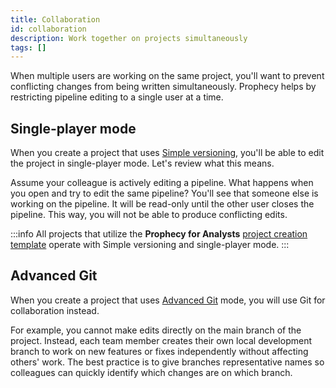 ```yaml
---
title: Collaboration
id: collaboration
description: Work together on projects simultaneously
tags: []
---
```


When multiple users are working on the same project, you'll want to prevent conflicting changes from being written simultaneously. Prophecy helps by restricting pipeline editing to a single user at a time.

## Single-player mode

When you create a project that uses [Simple versioning](docs/analysts/development/version-control/version-control.md), you'll be able to edit the project in single-player mode. Let's review what this means.

Assume your colleague is actively editing a pipeline. What happens when you open and try to edit the same pipeline? You'll see that someone else is working on the pipeline. It will be read-only until the other user closes the pipeline. This way, you will not be able to produce conflicting edits.

:::info
All projects that utilize the **Prophecy for Analysts** [project creation template](docs/administration/teams-users/project-creation-template.md) operate with Simple versioning and single-player mode.
:::

## Advanced Git

When you create a project that uses [Advanced Git](docs/ci-cd/git/git.md) mode, you will use Git for collaboration instead.

For example, you cannot make edits directly on the main branch of the project. Instead, each team member creates their own local development branch to work on new features or fixes independently without affecting others' work. The best practice is to give branches representative names so colleagues can quickly identify which changes are on which branch.
